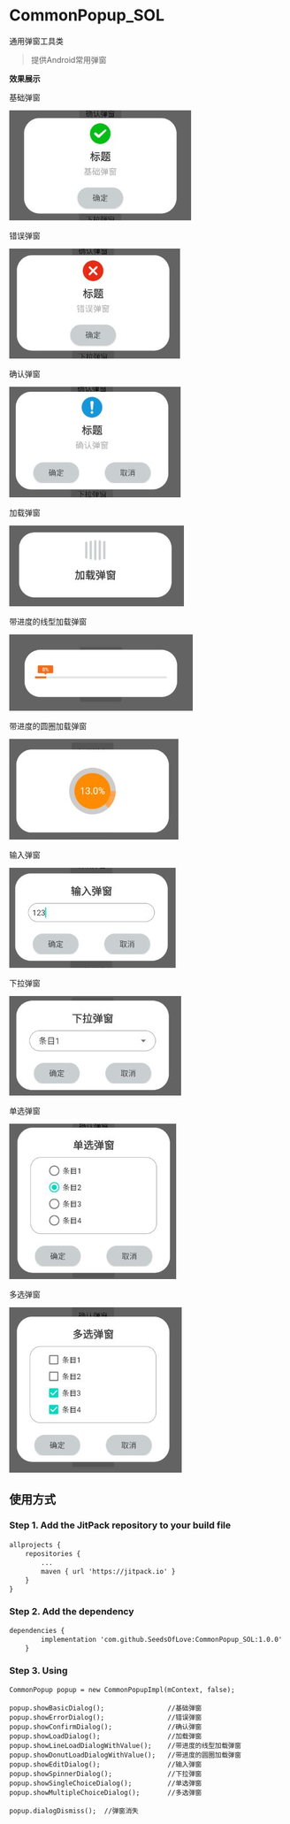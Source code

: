 # CommonPopup_SOL
通用弹窗工具类

>提供Android常用弹窗

**效果展示**

基础弹窗

![1.jpg](./img/1.jpg)

错误弹窗

![2.jpg](./img/2.jpg)

确认弹窗

![3.jpg](./img/3.jpg)

加载弹窗

![4.jpg](./img/4.jpg)

带进度的线型加载弹窗

![5.jpg](./img/5.jpg)

带进度的圆圈加载弹窗

![6.jpg](./img/6.jpg)

输入弹窗

![7.jpg](./img/7.jpg)

下拉弹窗

![8.jpg](./img/8.jpg)

单选弹窗

![9.jpg](./img/9.jpg)

多选弹窗

![10.jpg](./img/10.jpg)

## 使用方式
### Step 1. Add the JitPack repository to your build file
```
allprojects {
    repositories {
        ...
        maven { url 'https://jitpack.io' }
    }
}
```
### Step 2. Add the dependency
```
dependencies {
        implementation 'com.github.SeedsOfLove:CommonPopup_SOL:1.0.0'
	}
```
### Step 3. Using
```
CommonPopup popup = new CommonPopupImpl(mContext, false);

popup.showBasicDialog();				//基础弹窗
popup.showErrorDialog();				//错误弹窗
popup.showConfirmDialog();				//确认弹窗
popup.showLoadDialog();					//加载弹窗
popup.showLineLoadDialogWithValue();	//带进度的线型加载弹窗
popup.showDonutLoadDialogWithValue();	//带进度的圆圈加载弹窗
popup.showEditDialog();					//输入弹窗
popup.showSpinnerDialog();				//下拉弹窗
popup.showSingleChoiceDialog();			//单选弹窗
popup.showMultipleChoiceDialog();		//多选弹窗

popup.dialogDismiss();	//弹窗消失
```




















